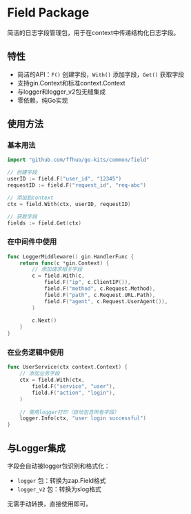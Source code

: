 # Field Package

简洁的日志字段管理包，用于在context中传递结构化日志字段。

## 特性

- 简洁的API：`F()` 创建字段，`With()` 添加字段，`Get()` 获取字段
- 支持gin.Context和标准context.Context
- 与logger和logger_v2包无缝集成
- 零依赖，纯Go实现

## 使用方法

### 基本用法

```go
import "github.com/ffhuo/go-kits/common/field"

// 创建字段
userID := field.F("user_id", "12345")
requestID := field.F("request_id", "req-abc")

// 添加到context
ctx = field.With(ctx, userID, requestID)

// 获取字段
fields := field.Get(ctx)
```

### 在中间件中使用

```go
func LoggerMiddleware() gin.HandlerFunc {
    return func(c *gin.Context) {
        // 添加请求相关字段
        c = field.With(c, 
            field.F("ip", c.ClientIP()),
            field.F("method", c.Request.Method),
            field.F("path", c.Request.URL.Path),
            field.F("agent", c.Request.UserAgent()),
        )
        
        c.Next()
    }
}
```

### 在业务逻辑中使用

```go
func UserService(ctx context.Context) {
    // 添加业务字段
    ctx = field.With(ctx, 
        field.F("service", "user"),
        field.F("action", "login"),
    )
    
    // 使用logger打印（自动包含所有字段）
    logger.Info(ctx, "user login successful")
}
```

## 与Logger集成

字段会自动被logger包识别和格式化：

- `logger` 包：转换为zap.Field格式
- `logger_v2` 包：转换为slog格式

无需手动转换，直接使用即可。 